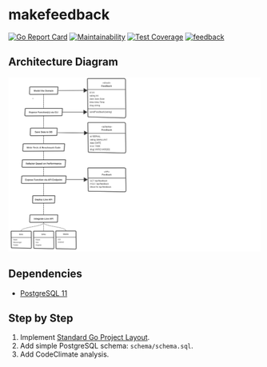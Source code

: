 # makefeedback

[![Go Report Card](https://goreportcard.com/badge/github.com/droxey/makefeedback)](https://goreportcard.com/report/github.com/droxey/makefeedback) [![Maintainability](https://api.codeclimate.com/v1/badges/5104166591c02873f974/maintainability)](https://codeclimate.com/github/droxey/makefeedback/maintainability) [![Test Coverage](https://api.codeclimate.com/v1/badges/5104166591c02873f974/test_coverage)](https://codeclimate.com/github/droxey/makefeedback/test_coverage) [![feedback](https://img.shields.io/badge/dynamic/json.svg?url=https://raw.githubusercontent.com/droxey/makefeedback/master/assets/badge.json&query=$.feedback&label=feedback&colorB=087CB8)](https://github.com/droxey/makefeedback)

## Architecture Diagram

[![Architecture Diagram](makefeedback-architecture.svg)](makefeedback-architecture.svg)

## Dependencies

* [PostgreSQL 11](https://postgresapp.com/)

## Step by Step

1. Implement [Standard Go Project Layout](https://github.com/golang-standards/project-layout).
1. Add simple PostgreSQL schema: `schema/schema.sql`.
1. Add CodeClimate analysis.
